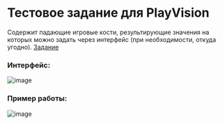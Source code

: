 # Тестовое задание для PlayVision 
Содержит падающие игровые кости, результирующие значения на которых можно задать через интерфейс (при необходимости, откуда угодно).
[Задание](https://playvision.notion.site/Unity-06482e0128b341c1a1c13db137357d21)

### Интерфейс:
![image](https://github.com/max-fluff/RiggedDice/assets/48261468/8209d27f-682f-4710-a96d-52208aa9c796)
 
### Пример работы:
![image](https://github.com/max-fluff/RiggedDice/assets/48261468/fcc59085-d6ee-43b7-b7d8-7dee2b83efee)
